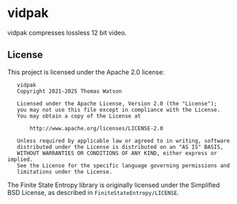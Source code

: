 # vidpak

vidpak compresses lossless 12 bit video.

## License

This project is licensed under the Apache 2.0 license:

```
   vidpak
   Copyright 2021-2025 Thomas Watson

   Licensed under the Apache License, Version 2.0 (the "License");
   you may not use this file except in compliance with the License.
   You may obtain a copy of the License at

       http://www.apache.org/licenses/LICENSE-2.0

   Unless required by applicable law or agreed to in writing, software
   distributed under the License is distributed on an "AS IS" BASIS,
   WITHOUT WARRANTIES OR CONDITIONS OF ANY KIND, either express or implied.
   See the License for the specific language governing permissions and
   limitations under the License.
```

The Finite State Entropy library is originally licensed under the Simplified BSD
License, as described in `FiniteStateEntropy/LICENSE`.
